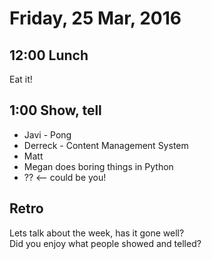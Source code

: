 Friday, 25 Mar, 2016
====================

12:00 Lunch
-----------

Eat it!

1:00 Show, tell
---------------

* Javi - Pong
* Derreck - Content Management System
* Matt
* Megan does boring things in Python
* ?? <-- could be you!


Retro
-----

Lets talk about the week, has it gone well?<br />
Did you enjoy what people showed and telled?<br />
